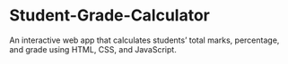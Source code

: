 # Student-Grade-Calculator
An interactive web app that calculates students’ total marks, percentage, and grade using HTML, CSS, and JavaScript.
